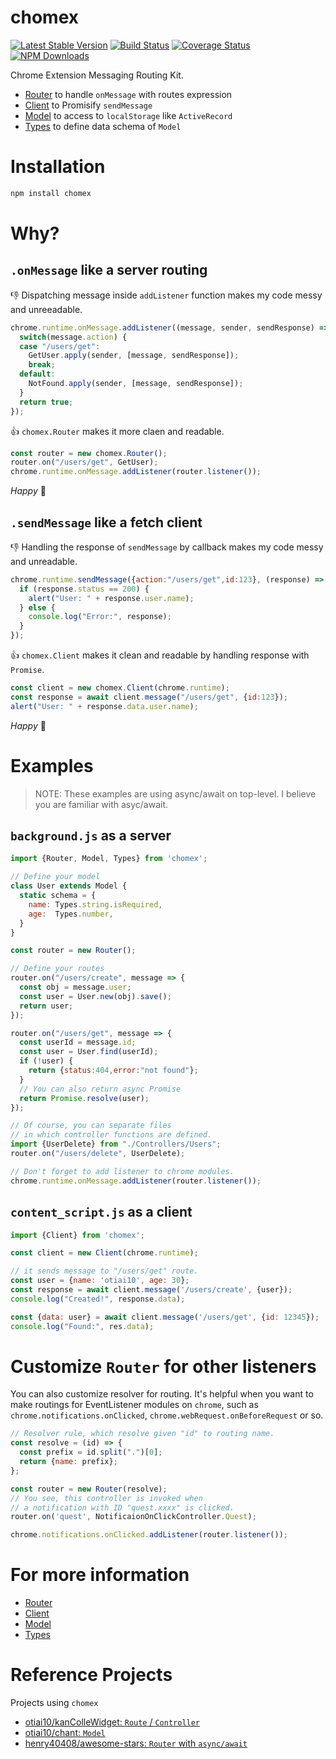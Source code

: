 chomex
========

[![Latest Stable Version](https://img.shields.io/npm/v/chomex.svg)](https://www.npmjs.com/package/chomex)
[![Build Status](https://travis-ci.org/otiai10/chomex.svg?branch=master)](https://travis-ci.org/otiai10/chomex)
[![Coverage Status](https://coveralls.io/repos/github/otiai10/chomex/badge.svg?branch=master)](https://coveralls.io/github/otiai10/chomex?branch=master)
[![NPM Downloads](https://img.shields.io/npm/dt/chomex.svg)](https://www.npmjs.com/package/chomex)

Chrome Extension Messaging Routing Kit.

- [Router](https://github.com/otiai10/chomex/tree/master/src/Router/README.md) to handle `onMessage` with routes expression
- [Client](https://github.com/otiai10/chomex/tree/master/src/Client/README.md) to Promisify `sendMessage`
- [Model](https://github.com/otiai10/chomex/tree/master/src/Model/README.md) to access to `localStorage` like `ActiveRecord`
- [Types](https://github.com/otiai10/chomex/tree/master/src/Model/Types/README.md) to define data schema of `Model`

# Installation

```sh
npm install chomex
```

# Why?

## `.onMessage` like a server routing

:-1: Dispatching message inside `addListener` function makes my code messy and unreeadable.

```javascript
chrome.runtime.onMessage.addListener((message, sender, sendResponse) => {
  switch(message.action) {
  case "/users/get":
    GetUser.apply(sender, [message, sendResponse]);
    break;
  default:
    NotFound.apply(sender, [message, sendResponse]);
  }
  return true;
});
```

:+1: `chomex.Router` makes it more claen and readable.

```javascript
const router = new chomex.Router();
router.on("/users/get", GetUser);
chrome.runtime.onMessage.addListener(router.listener());
```

_Happy_ :hugs:

## `.sendMessage` like a fetch client

:-1: Handling the response of `sendMessage` by callback makes my code messy and unreadable.

```js
chrome.runtime.sendMessage({action:"/users/get",id:123}, (response) => {
  if (response.status == 200) {
    alert("User: " + response.user.name);
  } else {
    console.log("Error:", response);
  }
});
```

:+1: `chomex.Client` makes it clean and readable by handling response with `Promise`.

```js
const client = new chomex.Client(chrome.runtime);
const response = await client.message("/users/get", {id:123});
alert("User: " + response.data.user.name);
```

_Happy_ :hugs:

# Examples

> NOTE: These examples are using async/await on top-level. I believe you are familiar with asyc/await.

## `background.js` as a server

```javascript
import {Router, Model, Types} from 'chomex';

// Define your model
class User extends Model {
  static schema = {
    name: Types.string.isRequired,
    age:  Types.number,
  }
}

const router = new Router();

// Define your routes
router.on("/users/create", message => {
  const obj = message.user;
  const user = User.new(obj).save();
  return user;
});

router.on("/users/get", message => {
  const userId = message.id;
  const user = User.find(userId);
  if (!user) {
    return {status:404,error:"not found"};
  }
  // You can also return async Promise
  return Promise.resolve(user);
});

// Of course, you can separate files
// in which controller functions are defined.
import {UserDelete} from "./Controllers/Users";
router.on("/users/delete", UserDelete);

// Don't forget to add listener to chrome modules.
chrome.runtime.onMessage.addListener(router.listener());
```

## `content_script.js` as a client

```javascript
import {Client} from 'chomex';

const client = new Client(chrome.runtime);

// it sends message to "/users/get" route.
const user = {name: 'otiai10', age: 30};
const response = await client.message('/users/create', {user});
console.log("Created!", response.data);

const {data: user} = await client.message('/users/get', {id: 12345});
console.log("Found:", res.data);
```

# Customize `Router` for other listeners

You can also customize resolver for routing.
It's helpful when you want to make routings for EventListener modules on `chrome`, such as `chrome.notifications.onClicked`, `chrome.webRequest.onBeforeRequest` or so.

```javascript
// Resolver rule, which resolve given "id" to routing name.
const resolve = (id) => {
  const prefix = id.split(".")[0];
  return {name: prefix};
};

const router = new Router(resolve);
// You see, this controller is invoked when
// a notification with ID "quest.xxxx" is clicked.
router.on('quest', NotificaionOnClickController.Quest);

chrome.notifications.onClicked.addListener(router.listener());
```

# For more information

- [Router](https://github.com/otiai10/chomex/tree/master/src/Router/README.md)
- [Client](https://github.com/otiai10/chomex/tree/master/src/Client/README.md)
- [Model](https://github.com/otiai10/chomex/tree/master/src/Model/README.md)
- [Types](https://github.com/otiai10/chomex/tree/master/src/Model/Types/README.md)

# Reference Projects

Projects using `chomex`

- [otiai10/kanColleWidget: `Route` / `Controller`](https://github.com/otiai10/kanColleWidget/blob/master/src/js/Application/Routes/MessageRoutes.js)
- [otiai10/chant: `Model`](https://github.com/otiai10/chant/blob/master/client/src/js/models/index.js)
- [henry40408/awesome-stars: `Router` with `async/await`](https://github.com/henry40408/awesome-stars/blob/6417543a998d9bfb5504c60dc35fe38d04a9b694/app/scripts/background/messageRouter.js#L25-L33)
